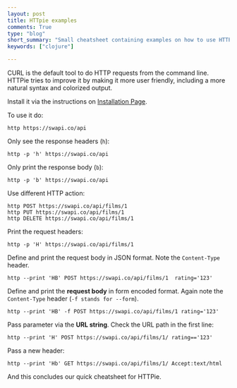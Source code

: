 ```yaml
---
layout: post
title: HTTpie examples
comments: True
type: "blog"
short_summary: "Small cheatsheet containing examples on how to use HTTPie (curl replacement)"
keywords: ["clojure"]

---
```


CURL is the default tool to do HTTP requests from the command line.
HTTPie tries to improve it by making it more user friendly, including a
more natural syntax and colorized output.

Install it via the instructions on [Installation Page](https://github.com/jakubroztocil/httpie#2installation).

To use it do:

```
http https://swapi.co/api
```

Only see the response headers (`h`):

```
http -p 'h' https://swapi.co/api
```


Only print the response body (`b`):

```
http -p 'b' https://swapi.co/api
```

Use different HTTP action:

```
http POST https://swapi.co/api/films/1
http PUT https://swapi.co/api/films/1
http DELETE https://swapi.co/api/films/1
```

Print the request headers:

```
http -p 'H' https://swapi.co/api/films/1
```

Define and print the request body in JSON format.
Note the `Content-Type` header.

```
http --print 'HB' POST https://swapi.co/api/films/1  rating='123'
```

Define and print the **request body** in form encoded format.
Again note the `Content-Type` header (`-f stands for --form`).

```
http --print 'HB' -f POST https://swapi.co/api/films/1 rating='123'
```

Pass parameter via the **URL string**. Check the URL path in the first line:

```
http --print 'H' POST https://swapi.co/api/films/1/ rating=='123'
```

Pass a new header:

```
http --print 'Hb' GET https://swapi.co/api/films/1/ Accept:text/html
```

And this concludes our quick cheatsheet for HTTPie.
